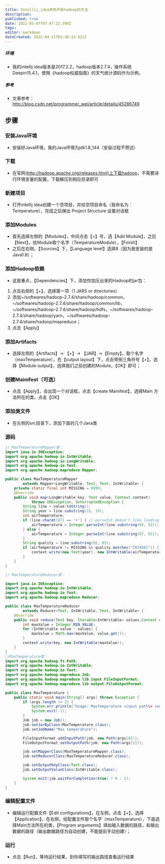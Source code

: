 ```yaml
---
title: Intellij_idea本地开发hadoop的方法
description: 
published: true
date: 2022-05-07T07:47:22.598Z
tags: 
editor: markdown
dateCreated: 2022-04-21T03:36:33.921Z
---
```


##### 环境

+ 我的intellij idea版本是2017.2.2，hadoop版本2.7.4，操作系统Deepin15.4.1，使用《hadoop权威指南》的天气统计源码作为示例。

##### 参考

+ 文章参考：<http://blog.csdn.net/programmer_wei/article/details/45286749>

## 步骤

### 安装Java环境

+ 安装好Java环境，我的Java环境为jdk1.8_144（安装过程不赘述）

### 下载

+ 在官网(<http://hadoop.apache.org/releases.html)上下载hadoop>，不需要进行环境变量的配置，下载解压到相应目录即可

### 新建项目

+ 打开intellij idea创建一个空项目，并给空项目命名（我命名为：Temperature），完成之后弹出 Project Structure 设置对话框

### 添加Modules

+ 首先选择左侧的【Modules】，中间点击【+】号，选【Add Module】，之后【Next】，给Module取个名字（TemperatureModule），【Finish】
+ 之后在右侧，【Sources】下，【Language level】选择8（因为我安装的是Java1.8）；

### 添加Hadoop依赖

+ 这是重点，【Dependencies】下，添加你加压出来的Hadoop的jar包：
 1. 点击右侧的【+】，选择第一项（1 JARS or directories）
 2. 添加\~/softwares/hadoop-2.7.4/share/hadoop/common，\~/softwares/hadoop-2.7.4/share/hadoop/common/lib，\~/softwares/hadoop-2.7.4/share/hadoop/hdfs，\~/softwares/hadoop-2.7.4/share/hadoop/yarn，\~/softwares/hadoop-2.7.4/share/hadoop/mapreduce；
 3. 点击【Apply】

### 添加Artifacts

+ 选择左侧的【Artifacts】-> 【+】-> 【JAR】->【Empty】，取个名字（maxTemperature），在【output layout】下，点击带倒三角符号【+】，选择【Module output】，选择我们之前创建的Module，【OK】即可；

### 创建Mainifest（可选）

+ 点击【Apply】，会出现一个对话框，点击【create Mainifest】，选择Main 方法所在的类，点击【OK】

### 添加类文件

+ 在左侧的src目录下，添加下面的几个Java类

### 源码

```java
// MaxTemperatureMapper类：
import java.io.IOException;
import org.apache.hadoop.io.IntWritable;
import org.apache.hadoop.io.LongWritable;
import org.apache.hadoop.io.Text;
import org.apache.hadoop.mapreduce.Mapper;

public class MaxTemperatureMapper
        extends Mapper<LongWritable, Text, Text, IntWritable> {  
    private static final int MISSING = 9999;
    @Override
    public void map(LongWritable key, Text value, Context context)
            throws IOException, InterruptedException {
        String line = value.toString();
        String year = line.substring(15, 19);
        int airTemperature;
        if (line.charAt(87) == '+') { // parseInt doesn't like leading plus signs
            airTemperature = Integer.parseInt(line.substring(88, 92));
        } else {
            airTemperature = Integer.parseInt(line.substring(87, 92));
        }
        String quality = line.substring(92, 93);
        if (airTemperature != MISSING && quality.matches("[01459]")) {
            context.write(new Text(year), new IntWritable(airTemperature));
        }
    }
}

// MaxTemperatureReducer类：

import java.io.IOException;
import org.apache.hadoop.io.IntWritable;
import org.apache.hadoop.io.Text;
import org.apache.hadoop.mapreduce.Reducer;

public class MaxTemperatureReducer
        extends Reducer<Text, IntWritable, Text, IntWritable> {
    @Override
    public void reduce(Text key, Iterable<IntWritable> values,Context context) throws IOException, InterruptedException {
        int maxValue = Integer.MIN_VALUE;
        for (IntWritable value : values) {
            maxValue = Math.max(maxValue, value.get());
        }
        context.write(key, new IntWritable(maxValue));
    }
}
//MaxTemperature类：
import org.apache.hadoop.fs.Path;
import org.apache.hadoop.io.IntWritable;
import org.apache.hadoop.io.Text;
import org.apache.hadoop.mapreduce.Job;
import org.apache.hadoop.mapreduce.lib.input.FileInputFormat;
import org.apache.hadoop.mapreduce.lib.output.FileOutputFormat;

public class MaxTemperature {
    public static void main(String[] args) throws Exception {
        if (args.length != 2) {
            System.err.println("Usage: MaxTemperature <input path\> <output path\>");
            System.exit(-1);
        }
        Job job = new Job();
        job.setJarByClass(MaxTemperature.class);
        job.setJobName("Max temperature");

        FileInputFormat.addInputPath(job, new Path(args[0]));
        FileOutputFormat.setOutputPath(job, new Path(args[1]));

        job.setMapperClass(MaxTemperatureMapper.class);
        job.setReducerClass(MaxTemperatureReducer.class);

        job.setOutputKeyClass(Text.class);
        job.setOutputValueClass(IntWritable.class);

        System.exit(job.waitForCompletion(true) ? 0 : 1);
    }
}
```

### 编辑配置文件

+ 编辑运行配置文件【Edit configurations】，在左侧，点击【+】，选择【Application】，在右侧，给配置文件取个名字（maxTemperature），下面选择Main方法所在的类，【Program arguments】填如输入数据的路径，和输出数据的路径（输出数据路径为自动创建，不能提前手动创建）；

### 运行

+ 点击【Run】，等待运行结果，到你填写的输出路径查看运行结果
